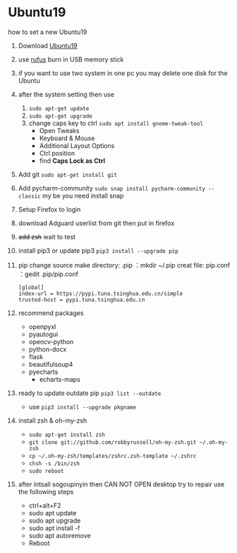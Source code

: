 # Ubuntu19
how to set a new Ubuntu19

1. Download [Ubuntu19](https://www.ubuntu.com/download/desktop)
2. use [rufus](https://rufus.ie/) burn in USB memory stick
3. if you want to use two system in one pc you may delete one disk for the Ubuntu
4. after the system setting then use 
    1. `sudo apt-get update`
    2. `sudo apt-get upgrade`
    3. change caps key to ctrl `sudo apt install gnome-tweak-tool`
        + Open Tweaks 
        + Keyboard & Mouse
        + Additional Layout Options
        + Ctrl position
        + find **Caps Lock as Ctrl**
5. Add git `sudo apt-get install git`
6. Add pycharm-community `sudo snap install pycharm-community --classic` my be you need install snap
7. Setup Firefox to login
8. download Adguard userlist from git then put in firefox
9. ~~add zsh~~ wait to test
10. install pip3 or update pip3 `pip3 install --upgrade pip`
11. pip change source
    make directory: .pip ：mkdir ~/.pip
    creat file: pip.conf ：gedit .pip/pip.conf
    ```
    [global]
    index-url = https://pypi.tuna.tsinghua.edu.cn/simple
    trusted-host = pypi.tuna.tsinghua.edu.cn
    ```
12. recommend packages
    + openpyxl
    + pyautogui
    + opencv-python
    + python-docx
    + flask
    + beautifulsoup4
    + pyecharts
        + echarts-maps

13. ready to update outdate pip `pip3 list --outdate`
    + use `pip3 install --upgrade pkgname`

14. install zsh & oh-my-zsh
    + `sudo apt-get install zsh`
    + `git clone git://github.com/robbyrussell/oh-my-zsh.git ~/.oh-my-zsh`
    + `cp ~/.oh-my-zsh/templates/zshrc.zsh-template ~/.zshrc`
    + `chsh -s /bin/zsh`
    + `sudo reboot`


15. after intsall sogoupinyin then CAN NOT OPEN desktop try to repair use the following steps
    + ctrl+alt+F2
    + sudo apt update
    + sudo apt upgrade
    + sudo apt install -f
    + sudo apt autoremove
    + Reboot
